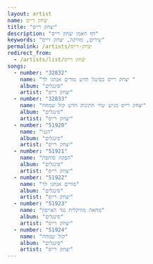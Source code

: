 ```yaml
---
layout: artist
name: יצחק רייס
title: "יצחק רייס"
description: "דף האמן יצחק רייס"
keywords: "שירים, מוזיקה, יצחק רייס"
permalink: /artists/יצחק-רייס
redirect_from:
  - /artists/list/יצחק רייס
songs:
  - number: "32832"
    name: "יצחק רייס בסינגל חדש מודים אנחנו לך "
    album: "סינגלים"
    artist: "יצחק רייס"
  - number: "32833"
    name: "יצחק רייס מגיש שיר חתונות חדש קול שמחה"
    album: "סינגלים"
    artist: "יצחק רייס"
  - number: "51920"
    name: "הנני"
    album: "סינגלים"
    artist: "יצחק רייס"
  - number: "51921"
    name: "הפקה סוחפת"
    album: "סינגלים"
    artist: "יצחק רייס"
  - number: "51922"
    name: "מודים אנחנו לך"
    album: "סינגלים"
    artist: "יצחק רייס"
  - number: "51923"
    name: "מחאה מוזיקלית נגד האייפון"
    album: "סינגלים"
    artist: "יצחק רייס"
  - number: "51924"
    name: "קול שמחה"
    album: "סינגלים"
    artist: "יצחק רייס"
---
```

